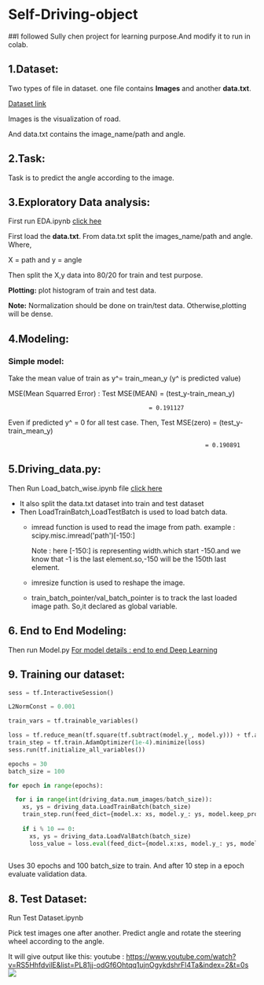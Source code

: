 # Self-Driving-object

##I followed Sully chen project for learning purpose.And modify it to run in colab.

## 1.Dataset: 

Two types of file in dataset. one file contains **Images** and another **data.txt**.

[Dataset link](https://drive.google.com/file/d/0B-KJCaaF7elleG1RbzVPZWV4Tlk/view)

Images is the visualization of road.

And data.txt contains the image_name/path and angle.

## 2.Task:

Task is to predict the angle according to the image. 

## 3.Exploratory Data analysis: 

First run EDA.ipynb [click hee](https://github.com/hiddenntreasure/Self-Driving-object/blob/master/EDA.ipynb)

First load the **data.txt**. From data.txt split the images_name/path and angle. Where,

X = path and y = angle

Then split the X,y data into 80/20 for train and test purpose.

**Plotting:** plot histogram of train and test data.

**Note:** Normalization should be done on train/test data. Otherwise,plotting will be dense.

## 4.Modeling:

### Simple model:

Take the mean value of train as y^= train_mean_y (y^ is predicted value)

MSE(Mean Squarred Error) : Test MSE(MEAN) = (test_y-train_mean_y)

                                            = 0.191127

Even if predicted y^ = 0 for all test case. Then, Test MSE(zero) = (test_y-train_mean_y) 
                                                                 
                                                            = 0.190891

## 5.Driving_data.py:

Then Run Load_batch_wise.ipynb file [click here](https://github.com/hiddenntreasure/Self-Driving-object/blob/master/Load%20batch%20wise.ipynb)

- It also split the data.txt dataset into train and test dataset
- Then LoadTrainBatch,LoadTestBatch is used to load batch data. 
  - imread function is used to read the image from path. example : scipy.misc.imread('path')[-150:]
  
    Note : here [-150:] is representing width.which start -150.and we know that -1 is the last element.so,-150 will be the 150th last element.
  - imresize function is used to reshape the image.
  - train_batch_pointer/val_batch_pointer is to track the last loaded image path. So,it declared as global variable.

## 6. End to End Modeling:

Then run Model.py [For model details : end to end Deep Learning](https://devblogs.nvidia.com/deep-learning-self-driving-cars/)

## 9. Training our dataset:

```python
sess = tf.InteractiveSession()

L2NormConst = 0.001

train_vars = tf.trainable_variables()

loss = tf.reduce_mean(tf.square(tf.subtract(model.y_, model.y))) + tf.add_n([tf.nn.l2_loss(v) for v in train_vars]) * L2NormConst
train_step = tf.train.AdamOptimizer(1e-4).minimize(loss)
sess.run(tf.initialize_all_variables())

epochs = 30
batch_size = 100

for epoch in range(epochs):

  for i in range(int(driving_data.num_images/batch_size)):
    xs, ys = driving_data.LoadTrainBatch(batch_size)
    train_step.run(feed_dict={model.x: xs, model.y_: ys, model.keep_prob: 0.8})
    
    if i % 10 == 0:
      xs, ys = driving_data.LoadValBatch(batch_size)
      loss_value = loss.eval(feed_dict={model.x:xs, model.y_: ys, model.keep_prob: 1.0})
      
```

Uses 30 epochs and 100 batch_size to train. And after 10 step in a epoch evaluate validation data.

## 8. Test Dataset:

Run Test Dataset.ipynb

Pick test images one after another. Predict angle and rotate the steering wheel according to the angle.

It will give output like this:
youtube : https://www.youtube.com/watch?v=RS5HhfdvilE&list=PL81jj-odGf6Ohtqq1ujnOgykdshrFl4Ta&index=2&t=0s
![](ezgif.com-video-to-gif.gif)


